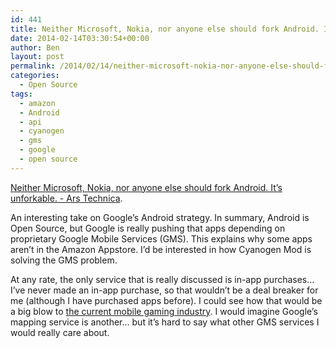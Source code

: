 ```yaml
---
id: 441
title: Neither Microsoft, Nokia, nor anyone else should fork Android. It’s unforkable.
date: 2014-02-14T03:30:54+00:00
author: Ben
layout: post
permalink: /2014/02/14/neither-microsoft-nokia-nor-anyone-else-should-fork-android-its-unforkable/
categories:
  - Open Source
tags:
  - amazon
  - Android
  - api
  - cyanogen
  - gms
  - google
  - open source
---
```

[Neither Microsoft, Nokia, nor anyone else should fork Android. It’s unforkable. - Ars Technica](http://arstechnica.com/information-technology/2014/02/neither-microsoft-nokia-nor-anyone-else-should-fork-android-its-unforkable/).

An interesting take on Google&#8217;s Android strategy. In summary, Android is Open Source, but Google is really pushing that apps depending on proprietary Google Mobile Services (GMS). This explains why some apps aren&#8217;t in the Amazon Appstore. I&#8217;d be interested in how Cyanogen Mod is solving the GMS problem.

At any rate, the only service that is really discussed is in-app purchases... I&#8217;ve never made an in-app purchase, so that wouldn&#8217;t be a deal breaker for me (although I have purchased apps before). I could see how that would be a big blow to [the current mobile gaming industry](http://www.benjaminoakes.com/2014/02/09/how-in-app-purchases-have-destroyed-the-industry/ "How In-app Purchases Have Destroyed The Industry"). I would imagine Google&#8217;s mapping service is another... but it&#8217;s hard to say what other GMS services I would really care about.